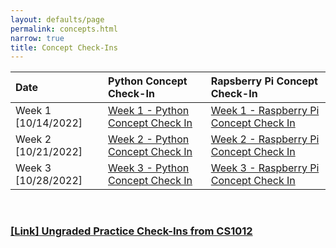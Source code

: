 ```yaml
---
layout: defaults/page
permalink: concepts.html
narrow: true
title: Concept Check-Ins
---
```


<table>
  <thead>
    <tr>
      <th style="text-align: left">Date</th>
      <th style="text-align: left">Python Concept Check-In</th>
      <th style="text-align: left">Rapsberry Pi Concept Check-In</th>
    </tr>
  </thead>
  <tbody>
    <tr>
      <td style="text-align: left"> Week 1 [10/14/2022]</td>
      <td style="text-align: left"> 
      <a href="https://forms.gle/Z6JmgXTLKyAjMqkM6" target="_blank">Week 1 - Python Concept Check In</a>
      </td>
      <td style="text-align: left"> 
      <a href="https://forms.gle/GNDaM686HkTWjMdK7" target="_blank">Week 1 - Raspberry Pi Concept Check In</a>
      </td>
    </tr>
    <tr>
      <td style="text-align: left"> Week 2 [10/21/2022]</td>
      <td style="text-align: left"> 
      <a href="https://forms.gle/VtxHsWs7xzyN87Dg7" target="_blank">Week 2 - Python Concept Check In</a>
      </td>
      <td style="text-align: left"> 
      <a href="https://forms.gle/x2e8Drde1zBMbCa38" target="_blank">Week 2 - Raspberry Pi Concept Check In</a>
      </td>
    </tr>
    <tr>
      <td style="text-align: left"> Week 3 [10/28/2022]</td>
      <td style="text-align: left"> 
      <a href="https://docs.google.com/forms/d/e/1FAIpQLSd0n_zdxy7Wd_a6uliMmv0oIRzt_Y63HmXF_gLPLrQagdL5pQ/viewform?usp=sf_link" target="_blank">Week 3 - Python Concept Check In</a>
      </td>
      <td style="text-align: left"> 
      <a href="https://docs.google.com/forms/d/e/1FAIpQLSd58S0QhXvuOP3rQzOzpIekrVLy83CTvZ90ttZuP64Yo_gQRQ/viewform?usp=sf_link" target="_blank">Week 3 - Raspberry Pi Concept Check In</a>
      </td>
    </tr>
  <!--
    <tr>
      <td style="text-align: left"> Week 4 [11/04/2022]</td>
      <td style="text-align: left"> 
      <a href="" target="_blank">Week 4 - Python Concept Check In</a>
      </td>
      <td style="text-align: left"> 
      <a href="" target="_blank">Week 4 - Raspberry Pi Concept Check In</a>
      </td>
    </tr>
    <tr>
      <td style="text-align: left"> Week 5 [11/11/2022]</td>
      <td style="text-align: left"> 
      <a href="" target="_blank">Week 5 - Python Concept Check In</a>
      </td>
      <td style="text-align: left"> 
      <a href="" target="_blank">Week 5 - Raspberry Pi Concept Check In</a>
      </td>
    </tr>
    <tr>
      <td style="text-align: left"> Week 6 [11/18/2022]</td>
      <td style="text-align: left"> 
      <a href="" target="_blank">Week 6 - Python Concept Check In</a>
      </td>
      <td style="text-align: left"> 
      <a href="" target="_blank">Week 6 - Raspberry Pi Concept Check In</a>
      </td>
    </tr>
    <tr>
      <td style="text-align: left"> Week 7 [11/25/2022]</td>
      <td style="text-align: left"> 
      <a href="" target="_blank">Week 7 - Python Concept Check In</a>
      </td>
      <td style="text-align: left"> 
      <a href="" target="_blank">Week 7 - Raspberry Pi Concept Check In</a>
      </td>
    </tr>
    <tr>
      <td style="text-align: left"> Week 8 [12/05/2022]</td>
      <td style="text-align: left"> 
      <a href="" target="_blank">Week 8 - Python Concept Check In</a>
      </td>
      <td style="text-align: left"> 
      <a href="" target="_blank">Week 8 - Raspberry Pi Concept Check In</a>
      </td>
    </tr>
-->
  </tbody>
</table>

<br>
<h3><a href="{{site.baseurl}}/concepts-practice.html"><b>[Link]</b> Ungraded Practice Check-Ins from CS1012</a></h3>